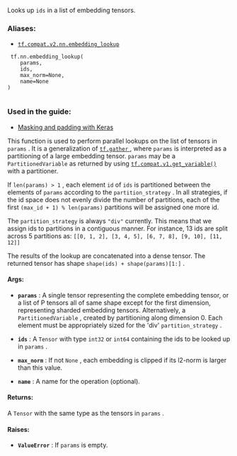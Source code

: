 Looks up  `ids`  in a list of embedding tensors.



### Aliases:

- [ `tf.compat.v2.nn.embedding_lookup` ](/api_docs/python/tf/nn/embedding_lookup)



```
 tf.nn.embedding_lookup(
    params,
    ids,
    max_norm=None,
    name=None
)
 
```



### Used in the guide:

- [Masking and padding with Keras](https://tensorflow.google.cn/guide/keras/masking_and_padding)

This function is used to perform parallel lookups on the list of
tensors in  `params` .  It is a generalization of
[ `tf.gather` ](https://tensorflow.google.cn/api_docs/python/tf/gather), where  `params`  is
interpreted as a partitioning of a large embedding tensor.   `params`  may be
a  `PartitionedVariable`  as returned by using [ `tf.compat.v1.get_variable()` ](https://tensorflow.google.cn/api_docs/python/tf/compat/v1/get_variable)
with a
partitioner.

If  `len(params) > 1` , each element  `id`  of  `ids`  is partitioned between
the elements of  `params`  according to the  `partition_strategy` .
In all strategies, if the id space does not evenly divide the number of
partitions, each of the first  `(max_id + 1) % len(params)`  partitions will
be assigned one more id.

The  `partition_strategy`  is always  `"div"`  currently. This means that we
assign ids to partitions in a contiguous manner. For instance, 13 ids are
split across 5 partitions as:
 `[[0, 1, 2], [3, 4, 5], [6, 7, 8], [9, 10], [11, 12]]` 

The results of the lookup are concatenated into a dense
tensor. The returned tensor has shape  `shape(ids) + shape(params)[1:]` .



#### Args:

- **`params`** : A single tensor representing the complete embedding tensor, or a
list of P tensors all of same shape except for the first dimension,
representing sharded embedding tensors.  Alternatively, a
 `PartitionedVariable` , created by partitioning along dimension 0. Each
element must be appropriately sized for the 'div'  `partition_strategy` .

- **`ids`** : A  `Tensor`  with type  `int32`  or  `int64`  containing the ids to be looked
up in  `params` .

- **`max_norm`** : If not  `None` , each embedding is clipped if its l2-norm is larger
than this value.

- **`name`** : A name for the operation (optional).



#### Returns:
A  `Tensor`  with the same type as the tensors in  `params` .



#### Raises:

- **`ValueError`** : If  `params`  is empty.

